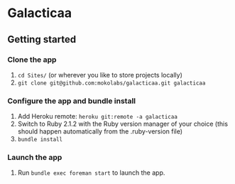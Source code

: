 Galacticaa
==========

## Getting started

### Clone the app
1. `cd Sites/` (or wherever you like to store projects locally)
2. `git clone git@github.com:mokolabs/galacticaa.git galacticaa`

### Configure the app and bundle install
1. Add Heroku remote: `heroku git:remote -a galacticaa`
2. Switch to Ruby 2.1.2 with the Ruby version manager of your choice (this
should happen automatically from the .ruby-version file)
3. `bundle install`

### Launch the app
1. Run `bundle exec foreman start` to launch the app.
